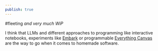 ```yaml
---
publish: true
---
```

#fleeting *and very much WiP*

I think that LLMs and different approaches to programming like interactive notebooks, experiments like [Embark](https://www.inkandswitch.com/embark/) or programmable [Everything Canvas](<../An everything canvas>) are the way to go when it comes to homemade software.
